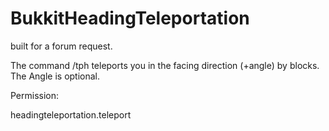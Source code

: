 # BukkitHeadingTeleportation
built for a forum request.

The command /tph <length> <angle> teleports you in the facing direction (+angle) by <length> blocks. The Angle is optional.

Permission:

headingteleportation.teleport
